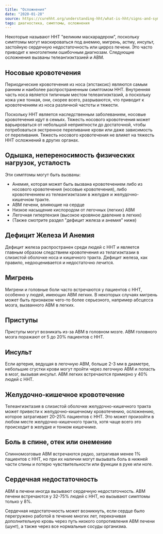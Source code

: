 ```yaml
---
title: "Осложнения"
date: "2020-01-28"
source: https://curehht.org/understanding-hht/what-is-hht/signs-and-symptoms/
tags: диагностика, симптомы, осложнения
---
```


Некоторые называют HHT "великим маскарадером", поскольку симптомы могут маскироваться под 
анемию, мигрень, астму, инсульт, застойную сердечную недостаточность или цирроз печени. 
Это часто приводит к многолетним ошибочным диагнозам.
Следующие осложнения вызваны телеангиэктазией и АВМ.

## Носовые кровотечения
Периодические кровотечения из носа (эпстаксис) являются самым ранним и наиболее распространенным симптомом HHT. 
Внутренняя часть носа является типичным местом телеангиэктазий, а поскольку кожа уже тонкая, они, скорее всего,
разрываются, что приводит к кровотечениям из носа различной частоты и тяжести.

Поскольку HHT является наследственным заболеванием, носовые кровотечения идут в семьях.
Тяжесть носового кровотечения может варьироваться от небольшой неприятности до достаточной, чтобы потребоваться
экстренное переливание крови или даже зависимость от переливания. Тяжесть носового кровотечения не влияет на тяжесть
HHT осложнений в других органах. 

## Одышка, непереносимость физических нагрузок, усталость
Эти симптомы могут быть вызваны:

- Анемия, которая может быть вызвана кровотечением либо из носового кровотечения (носовые кровотечения), 
  либо кровотечением из телеангиэктазии в желудке и желудочно-кишечном тракте.
- АВМ печени, влияющие на сердце
- Низкое насыщение кислородом от легочных (легких) АВМ
- Легочная гипертензия (высокое кровяное давление в легких)
- (Также смотрите раздел "дефицит железа и анемия" ниже)

## Дефицит Железа И Анемия
Дефицит железа распространен среди людей с HHT и является главным образом следствием кровотечения из 
телагиэктазии в слизистой оболочке носа и кишечного тракта.
Дефицит железа, как правило, недооценивается и недостаточно лечится.

## Мигрень
Мигрени и головные боли часто встречаются у пациентов с HHT, особенно у людей, имеющих АВМ легких.
В некоторых случаях мигрень может быть признаком чего-то более серьезного, например абсцесса мозга, вызванного АВМ в легких.

## Приступы
Приступы могут возникать из-за АВМ в головном мозге. АВМ головного мозга поражают от 5 до 20% пациентов с HHT.

## Инсульт
Если артерия, ведущая в легочную АВМ, больше 2-3 мм в диаметре, небольшие сгустки крови могут пройти
через легочную АВМ и попасть в мозг, вызывая инсульт. АВМ легких встречаются примерно у 40% людей с HHT.

## Желудочно-кишечное кровотечение
Телеангиэктазия в слизистой оболочке желудочно-кишечного тракта может привести к желудочно-кишечному кровотечению,
осложнению, которое затрагивает 20-25% пациентов с HHT. Это может произойти в любом месте желудочно-кишечного тракта,
хотя чаще всего это происходит в желудке и тонком кишечнике.

## Боль в спине, отек или онемение
Спинномозговые АВМ встречаются редко, затрагивая менее 1%  пациентов с HHT, но при их наличии могут вызывать боль 
в нижней части спины и потерю чувствительности или функции в руке или ноге.

## Cердечная недостаточность
АВМ в печени иногда вызывают сердечную недостаточность. АВМ печени встречаются у 32-75% людей с HHT, но вызывают симптомы 
только у 8%.

Сердечная недостаточность может возникнуть, если сердце было перегружено работой в течение многих лет,
перекачивая дополнительную кровь через путь низкого сопротивления АВМ печени (шунт), а также через все нормальные
сосуды организма.

